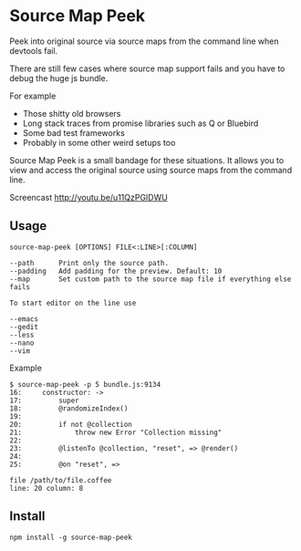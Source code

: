 Source Map Peek
===============

Peek into original source via source maps from the command line when devtools fail.

There are still few cases where source map support fails and you have to debug the huge js bundle.

For example

  - Those shitty old browsers
  - Long stack traces from promise libraries such as Q or Bluebird
  - Some bad test frameworks
  - Probably in some other weird setups too

Source Map Peek is a small bandage for these situations. It allows you to view and access the original source using source maps from the command line.

Screencast <http://youtu.be/u11QzPGIDWU>

Usage
-----


    source-map-peek [OPTIONS] FILE<:LINE>[:COLUMN]

    --path      Print only the source path.
    --padding   Add padding for the preview. Default: 10
    --map       Set custom path to the source map file if everything else fails

    To start editor on the line use

    --emacs
    --gedit
    --less
    --nano
    --vim

Example

    $ source-map-peek -p 5 bundle.js:9134
    16:     constructor: ->
    17:         super
    18:         @randomizeIndex()
    19:
    20:         if not @collection
    21:             throw new Error "Collection missing"
    22:
    23:         @listenTo @collection, "reset", => @render()
    24:
    25:         @on "reset", =>

    file /path/to/file.coffee
    line: 20 column: 8

Install
-------

    npm install -g source-map-peek
